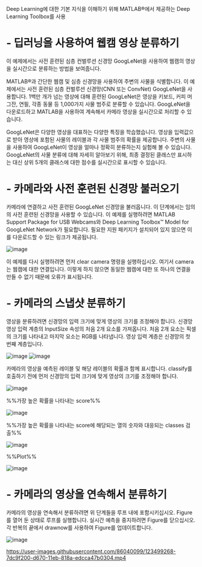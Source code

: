 Deep Learning에 대한 기본 지식을 이해하기 위해 MATLAB®에서 제공하는 Deep Learning Toolbox를 사용

# - 딥러닝을 사용하여 웹캠 영상 분류하기

이 예제에서는 사전 훈련된 심층 컨벌루션 신경망 GoogLeNet을 사용하여 웹캠의 영상을 실시간으로 분류하는 방법을 보여줍니다.

MATLAB®과 간단한 웹캠 및 심층 신경망을 사용하여 주변의 사물을 식별합니다. 이 예제에서는 사전 훈련된 심층 컨벌루션 신경망(CNN 또는 ConvNet) GoogLeNet을 사용합니다. 1백만 개가 넘는 영상에 대해 훈련된 GoogLeNet은 영상을 키보드, 커피 머그잔, 연필, 각종 동물 등 1,000가지 사물 범주로 분류할 수 있습니다. GoogLeNet을 다운로드하고 MATLAB을 사용하여 계속해서 카메라 영상을 실시간으로 처리할 수 있습니다.

GoogLeNet은 다양한 영상을 대표하는 다양한 특징을 학습했습니다. 영상을 입력값으로 받아 영상에 포함된 사물의 레이블과 각 사물 범주의 확률을 제공합니다. 주변의 사물을 사용하여 GoogLeNet이 영상을 얼마나 정확히 분류하는지 실험해 볼 수 있습니다. GoogLeNet의 사물 분류에 대해 자세히 알아보기 위해, 최종 결정된 클래스만 표시하는 대신 상위 5개의 클래스에 대한 점수를 실시간으로 표시할 수 있습니다.

# - 카메라와 사전 훈련된 신경망 불러오기
카메라에 연결하고 사전 훈련된 GoogLeNet 신경망을 불러옵니다. 이 단계에서는 임의의 사전 훈련된 신경망을 사용할 수 있습니다. 이 예제를 실행하려면 MATLAB Support Package for USB Webcams와 Deep Learning Toolbox™ Model for GoogLeNet Network가 필요합니다. 필요한 지원 패키지가 설치되어 있지 않으면 이를 다운로드할 수 있는 링크가 제공됩니다.

![image](https://user-images.githubusercontent.com/86040099/123498524-60def000-d66b-11eb-858d-384d6c1cd15a.png)

이 예제를 다시 실행하려면 먼저 clear camera 명령을 실행하십시오. 여기서 camera는 웹캠에 대한 연결입니다. 이렇게 하지 않으면 동일한 웹캠에 대한 또 하나의 연결을 만들 수 없기 때문에 오류가 표시됩니다.

# - 카메라의 스냅샷 분류하기
영상을 분류하려면 신경망의 입력 크기에 맞게 영상의 크기를 조정해야 합니다. 신경망 영상 입력 계층의 InputSize 속성의 처음 2개 요소를 가져옵니다. 처음 2개 요소는 픽셀의 크기를 나타내고 마지막 요소는 RGB를 나타냅니다. 영상 입력 계층은 신경망의 첫 번째 계층입니다.

![image](https://user-images.githubusercontent.com/86040099/123498515-4b69c600-d66b-11eb-97c0-ce22529385b3.png)
![image](https://user-images.githubusercontent.com/86040099/123498426-deeec700-d66a-11eb-8327-7f6ce37006a6.png)

카메라의 영상을 예측된 레이블 및 해당 레이블의 확률과 함께 표시합니다. classify를 호출하기 전에 먼저 신경망의 입력 크기에 맞게 영상의 크기를 조정해야 합니다.

![image](https://user-images.githubusercontent.com/86040099/123498485-21180880-d66b-11eb-8a0b-2334eb0267fc.png)

%%가장 높은 확률을 나타내는 score%%

![image](https://user-images.githubusercontent.com/86040099/123498922-dc41a100-d66d-11eb-9809-6b10f9faea70.png)

%%가장 높은 확률을 나타내는 score에 해당되는 열의 숫자와 대응되는 classes 검출%%

![image](https://user-images.githubusercontent.com/86040099/123498973-3f333800-d66e-11eb-850c-6cad3bffc3a2.png)

%%Plot%%

![image](https://user-images.githubusercontent.com/86040099/123498799-fd55c200-d66c-11eb-8101-48208619e070.png)

# - 카메라의 영상을 연속해서 분류하기
카메라의 영상을 연속해서 분류하려면 위 단계들을 루프 내에 포함시키십시오. Figure를 열어 둔 상태로 루프를 실행합니다. 실시간 예측을 중지하려면 Figure를 닫으십시오. 각 반복의 끝에서 drawnow를 사용하여 Figure를 업데이트합니다.

![image](https://user-images.githubusercontent.com/86040099/123499029-b5d03580-d66e-11eb-82ab-b31157745cff.png)

https://user-images.githubusercontent.com/86040099/123499268-7dc9f200-d670-11eb-818a-edcca47b0304.mp4


